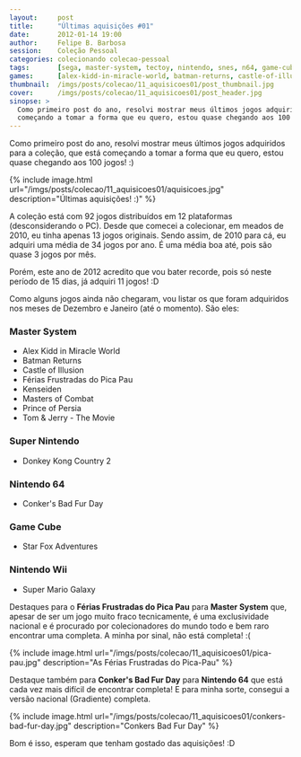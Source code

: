 ```yaml
---
layout:     post
title:      "Últimas aquisições #01"
date:       2012-01-14 19:00
author:     Felipe B. Barbosa
session:    Coleção Pessoal
categories: colecionando colecao-pessoal
tags:       [sega, master-system, tectoy, nintendo, snes, n64, game-cube, wii]
games:      [alex-kidd-in-miracle-world, batman-returns, castle-of-illusion, pica-pau, kenseiden, masters-of-combat, prince-of-persia, tom-jerry, donkey-kong-country-2, conkers-bad-fur-day, star-fox-adventures, super-mario-galaxy]
thumbnail:  /imgs/posts/colecao/11_aquisicoes01/post_thumbnail.jpg
cover:      /imgs/posts/colecao/11_aquisicoes01/post_header.jpg
sinopse: >
  Como primeiro post do ano, resolvi mostrar meus últimos jogos adquiridos para a coleção, que está
  começando a tomar a forma que eu quero, estou quase chegando aos 100 jogos! :)
---
```

Como primeiro post do ano, resolvi mostrar meus últimos jogos adquiridos para a coleção, que está
começando a tomar a forma que eu quero, estou quase chegando aos 100 jogos! :)

{% include image.html
  url="/imgs/posts/colecao/11_aquisicoes01/aquisicoes.jpg"
  description="Últimas aquisições! :)" %}

A coleção está com 92 jogos distribuídos em 12 plataformas (desconsiderando o PC). Desde que
comecei a colecionar, em meados de 2010, eu tinha apenas 13 jogos originais. Sendo assim, de 2010
para cá, eu adquiri uma média de 34 jogos por ano. É uma média boa até, pois são quase 3 jogos
por mês.

Porém, este ano de 2012 acredito que vou bater recorde, pois só neste período de 15 dias, já
adquiri 11 jogos! :D

Como alguns jogos ainda não chegaram, vou listar os que foram adquiridos nos meses de Dezembro
e Janeiro (até o momento). São eles:

### Master System

- Alex Kidd in Miracle World
- Batman Returns
- Castle of Illusion
- Férias Frustradas do Pica Pau
- Kenseiden
- Masters of Combat
- Prince of Persia
- Tom & Jerry - The Movie

### Super Nintendo

- Donkey Kong Country 2

### Nintendo 64

- Conker's Bad Fur Day

### Game Cube

- Star Fox Adventures

### Nintendo Wii

- Super Mario Galaxy

Destaques para o **Férias Frustradas do Pica Pau** para **Master System** que, apesar de ser um
jogo muito fraco tecnicamente, é uma exclusividade nacional e é procurado por colecionadores do
mundo todo e bem raro encontrar uma completa. A minha por sinal, não está completa! :(

{% include image.html
  url="/imgs/posts/colecao/11_aquisicoes01/pica-pau.jpg"
  description="As Férias Frustradas do Pica-Pau" %}

Destaque também para **Conker's Bad Fur Day** para **Nintendo 64** que está cada vez mais difícil
de encontrar completa! E para minha sorte, consegui a versão nacional (Gradiente) completa.

{% include image.html
  url="/imgs/posts/colecao/11_aquisicoes01/conkers-bad-fur-day.jpg"
  description="Conkers Bad Fur Day" %}

Bom é isso, esperam que tenham gostado das aquisições! :D
